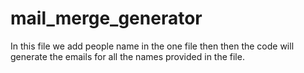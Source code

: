 # mail_merge_generator
In this file we add people name in the one file then then the code will generate the emails for all the names provided in the file.
